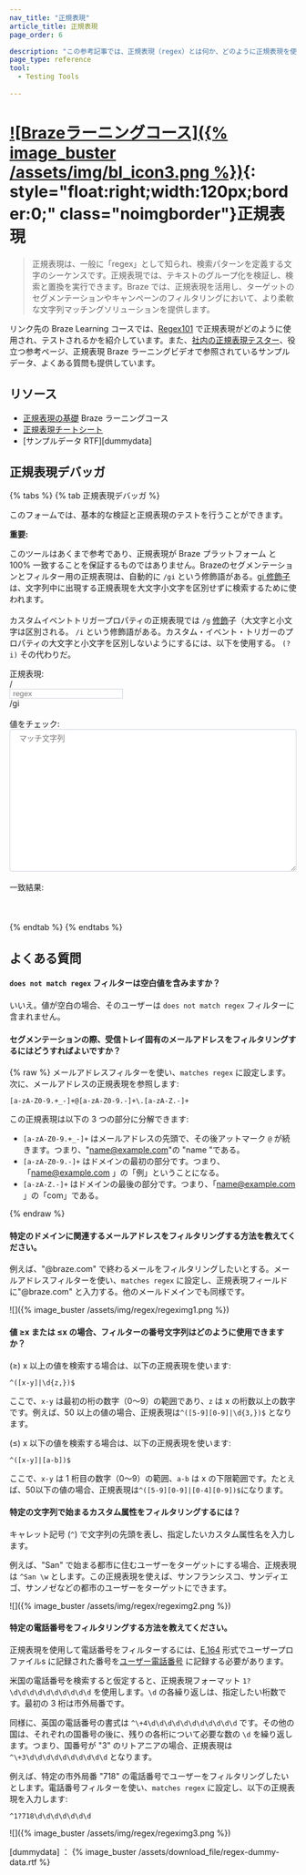 ```yaml
---
nav_title: "正規表現"
article_title: 正規表現
page_order: 6

description: "この参考記事では、正規表現（regex）とは何か、どのように正規表現を使い始めるか、そして正規表現を検証しテストするためのデバッガー機能を提供しています。"
page_type: reference
tool:
  - Testing Tools
  
---
```


# [![Brazeラーニングコース]({% image_buster /assets/img/bl_icon3.png %})](https://learning.braze.com/regular-expression-basics-for-braze){: style="float:right;width:120px;border:0;" class="noimgborder"}正規表現

<!--{% multi_lang_include video.html id="3h5Xbhl-TxE" align="right" %}-->

> 正規表現は、一般に「regex」として知られ、検索パターンを定義する文字のシーケンスです。正規表現では、テキストのグループ化を検証し、検索と置換を実行できます。Braze では、正規表現を活用し、ターゲットのセグメンテーションやキャンペーンのフィルタリングにおいて、より柔軟な文字列マッチングソリューションを提供します。

リンク先の Braze Learning コースでは、[Regex101][regex] で正規表現がどのように使用され、テストされるかを紹介しています。また、[社内の正規表現テスター](#regex-debugger)、役立つ参考ページ、正規表現 Braze ラーニングビデオで参照されているサンプルデータ、よくある質問も提供しています。

## リソース

- [正規表現の基礎](https://learning.braze.com/regular-expression-basics-for-braze) Braze ラーニングコース 
- [正規表現チートシート]({{site.baseurl}}/regex_cheat_sheet/)
- \[サンプルデータ RTF]\[dummydata]

## 正規表現デバッガ

{% tabs %}
{% tab 正規表現デバッガ %}

このフォームでは、基本的な検証と正規表現のテストを行うことができます。
​
<div class="alert alert-important" role="alert"><div class="alert-msg"> <b>重要:</b><br />
<p>このツールはあくまで参考であり、正規表現が Braze プラットフォーム と100% 一致することを保証するものではありません。Brazeのセグメンテーションとフィルター用の正規表現は、自動的に <code>/gi</code> という修飾語がある。<a href='https://w3schools.sinsixx.com/jsref/jsref_regexp_modifier_gi.asp.htm'>gi 修飾子</a>は、文字列中に出現する正規表現を大文字小文字を区別せずに検索するために使われます。<br><br>カスタムイベントトリガープロパティの正規表現では <code>/g</code> <a href='https://www.w3schools.com/jsref/jsref_regexp_g.asp'>修飾</a>子（大文字と小文字は区別される。 <code>/i</code> という修飾語がある。カスタム・イベント・トリガーのプロパティの大文字と小文字を区別しないようにするには、以下を使用する。 <code>(?i)</code> その代わりだ。</p>
</div></div>
<div>
正規表現:
​
<div class="input-group">
  <div class="input-group-prepend"><span class="input-group-text">/</span>
  </div>
 <input id="regex_input" value="" class="form-control" placeholder="regex" style="" />
 <div class="input-group-append"><span class="input-group-text">/gi</span>
 </div>
</div>
<br />
値をチェック: <textarea style="" placeholder="マッチ文字列" id="regex_text"></textarea><br /><br />
​
一致結果<span id="reg_count"></span>:<div id="regex_results"></div>
</div>
<style type="text/css">
#regex_text {
  -moz-appearance: textfield-multiline;
  -webkit-appearance: textarea;
  border: 1px solid #ced4da !important;
  overflow: auto;
  padding: 2px;
  resize: both;
  white-space: pre-wrap;
  width:100%;
  height: 250px;
  padding: 5px 15px 5px 1.2em;
  border-radius: 0.25rem;
}
#regex_input {
  border: 1px solid #ced4da !important;
  padding: 0 15px 0 5px;
}
#regex_input.invalid {
  background-color: #f8eef7;
}
.regex_highlight {
  background-color: #66d4b333;
}
#regex_results {
  width: 100%;
  min-height: 2em;
  padding: 5px 15px 5px 0.2em;
}
</style>
<script type="text/javascript">
$( document ).ready(function() {
  function update_inputmatch() {
    var tomatch = $('#regex_input').val();
    var validreg = true;
    $('#regex_input').removeClass('invalid');
    try {
      var regex = new RegExp(tomatch,'gi');
      $('#regex_results').html('');
    } catch(e) {
      $('#regex_input').addClass('invalid');
      validreg = false;
      $('#regex_results').html('Invalid Regular Expression').prepend('&nbsp;&nbsp;&nbsp;');
    }
    if (validreg){
      if ($('#regex_text').val() ) {
        if (tomatch) {
          var input_str = $('#regex_text').val().split(/\r?\n/);
          var input_replaced = [];
          var reg_count = 0;
          for (var i = 0; i < input_str.length; i++) {
            var inp_rep = ''
            var matched = input_str[i].match(regex);
            if (matched) {
              inp_rep = '<i class="far fa-check-square"></i> ';
              reg_count++;
            }
            else {
              inp_rep = '<i class="far fa-square"></i> ';
            }
            inp_rep += input_str[i].replace(regex,'<span class="regex_highlight">$&</span>');
            input_replaced.push(inp_rep)
          }
          if (reg_count) {
            $('#reg_count').html(' (' + reg_count + ')');
          }
          else {
            $('#reg_count').html('');
          }
          $('#regex_results').html(input_replaced.join('<br />'));
        }
      }
      else {
        $('#regex_results').html('');
      }
    }
  }
  $('#regex_input, #regex_text').keyup(function(k){
    update_inputmatch();
  });
});
</script>

{% endtab %}
{% endtabs %}

## よくある質問

#### `does not match regex` フィルターは空白値を含みますか？

いいえ。値が空白の場合、そのユーザーは `does not match regex` フィルターに含まれません。

#### セグメンテーションの際、受信トレイ固有のメールアドレスをフィルタリングするにはどうすればよいですか？

{% raw %}
メールアドレスフィルターを使い、`matches regex` に設定します。次に、メールアドレスの正規表現を参照します: 

```
[a-zA-Z0-9.+_-]+@[a-zA-Z0-9.-]+\.[a-zA-Z.-]+
```

この正規表現は以下の 3 つの部分に分解できます:

- `[a-zA-Z0-9.+_-]+` はメールアドレスの先頭で、その後アットマーク `@` が続きます。つまり、"name@example.com"の "name "である。
- `[a-zA-Z0-9.-]+` はドメインの最初の部分です。つまり、「name@example.com 」の「例」ということになる。
- `[a-zA-Z.-]+` はドメインの最後の部分です。つまり、「name@example.com 」の「com」である。

{% endraw %}

#### 特定のドメインに関連するメールアドレスをフィルタリングする方法を教えてください。

例えば、"@braze.com" で終わるメールをフィルタリングしたいとする。メールアドレスフィルターを使い、`matches regex` に設定し、正規表現フィールドに"@braze.com" と入力する。他のメールドメインでも同様です。

![]({% image_buster /assets/img/regex/regeximg1.png %})

#### 値 ≥x または ≤x の場合、フィルターの番号文字列はどのように使用できますか？

(≥) x 以上の値を検索する場合は、以下の正規表現を使います:

```
^([x-y]|\d{z,})$
```

ここで、`x-y` は最初の桁の数字（0～9）の範囲であり、`z` は x の桁数以上の数字です。例えば、50 以上の値の場合、正規表現は`^([5-9][0-9]|\d{3,})$` となります。

(≤) x 以下の値を検索する場合は、以下の正規表現を使います:

```
^([x-y]|[a-b])$
```

ここで、`x-y` は 1 桁目の数字（0～9）の範囲、`a-b` は x の下限範囲です。たとえば、50以下の値の場合、正規表現は`^([5-9][0-9]|[0-4][0-9])$`になります。

#### 特定の文字列で始まるカスタム属性をフィルタリングするには？

キャレット記号 (`^`) で文字列の先頭を表し、指定したいカスタム属性名を入力します。

例えば、"San" で始まる都市に住むユーザーをターゲットにする場合、正規表現は `^San \w` とします。この正規表現を使えば、サンフランシスコ、サンディエゴ、サンノゼなどの都市のユーザーをターゲットにできます。

![]({% image_buster /assets/img/regex/regeximg2.png %})

#### 特定の電話番号をフィルタリングする方法を教えてください。

正規表現を使用して電話番号をフィルターするには、[E.164](https://en.wikipedia.org/wiki/E.164) 形式でユーザープロファイルs に記録された番号を[ユーザー電話番号]({{site.baseurl}}/user_guide/message_building_by_channel/sms/phone_numbers/user_phone_numbers/) に記録する必要があります。

米国の電話番号を検索すると仮定すると、正規表現フォーマット `1?\d\d\d\d\d\d\d\d\d\d` を使用します。`\d` の各繰り返しは、指定したい桁数です。最初の 3 桁は市外局番です。

同様に、英国の電話番号の書式は `^\+4\d\d\d\d\d\d\d\d\d\d\d` です。その他の国は、それぞれの国番号の後に、残りの各桁について必要な数の `\d` を繰り返します。つまり、国番号が "3" のリトアニアの場合、正規表現は`^\+3\d\d\d\d\d\d\d\d\d\d` となります。

例えば、特定の市外局番 "718" の電話番号でユーザーをフィルタリングしたいとします。電話番号フィルターを使い、`matches regex` に設定し、以下の正規表現を入力します: 

```
^1?718\d\d\d\d\d\d\d
```

![]({% image_buster /assets/img/regex/regeximg3.png %})


[regex]: https://regex101.com/
\[dummydata] ： {% image_buster /assets/download_file/regex-dummy-data.rtf %}
